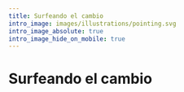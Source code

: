 ```yaml
---
title: Surfeando el cambio
intro_image: images/illustrations/pointing.svg
intro_image_absolute: true
intro_image_hide_on_mobile: true
---
```

# Surfeando el cambio